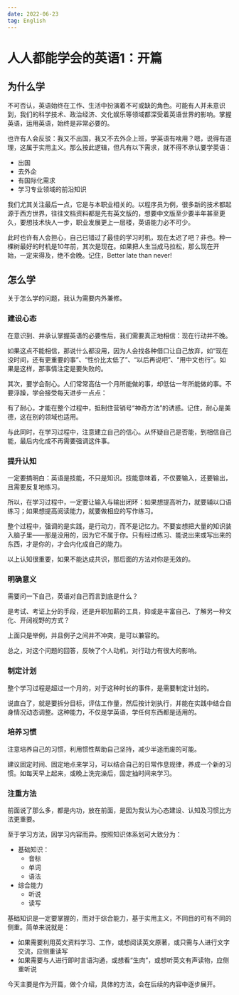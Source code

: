 ```yaml
---
date: 2022-06-23
tag: English
---
```


# 人人都能学会的英语1：开篇
## 为什么学
不可否认，英语始终在工作、生活中扮演着不可或缺的角色。可能有人并未意识到，我们的科学技术、政治经济、文化娱乐等领域都深受着英语世界的影响。掌握英语，运用英语，始终是非常必要的。

也许有人会反驳：我又不出国，我又不去外企上班，学英语有啥用？嗯，说得有道理，这属于实用主义。那么按此逻辑，但凡有以下需求，就不得不承认要学英语：

- 出国
- 去外企
- 有国际化需求
- 学习专业领域的前沿知识

我们尤其关注最后一点，它是与本职业相关的。以程序员为例，很多新的技术都起源于西方世界，往往文档资料都是先有英文版的，想要中文版至少要半年甚至更久，要想技术快人一步，职业发展更上一层楼，英语能力必不可少。

此时也许有人会担心，自己已错过了最佳的学习时机，现在太迟了吧？非也。种一棵树最好的时机是10年前，其次是现在。如果把人生当成马拉松，那么现在开始，一定来得及，绝不会晚。记住，Better late than never!
## 怎么学
关于怎么学的问题，我认为需要内外兼修。 
### 建设心态
在意识到、并承认掌握英语的必要性后，我们需要真正地相信：现在行动并不晚。

如果这点不能相信，那说什么都没用，因为人会找各种借口让自己放弃，如“现在没时间，还有更重要的事”、“性价比太低了”、“以后再说吧”、“用中文也行”。如果是这样，那事情注定是要失败的。

其次，要学会耐心。人们常常高估一个月所能做的事，却低估一年所能做的事。不要浮躁，学会接受每天进步一点点：

有了耐心，才能在整个过程中，抵制住营销号“神奇方法”的诱惑。记住，耐心是美德，这在别的领域也适用。

与此同时，在学习过程中，注意建立自己的信心。从怀疑自己是否能，到相信自己能，最后内化成不再需要强调这件事。
### 提升认知
一定要搞明白：英语是技能，不只是知识。技能意味着，不仅要输入，还要输出，且需要反复地练习。

所以，在学习过程中，一定要让输入与输出闭环：如果想提高听力，就要辅以口语练习；如果想提高阅读能力，就要做相应的写作练习。

整个过程中，强调的是实践，是行动力，而不是记忆力。不要妄想把大量的知识装入脑子里——那是没用的，因为它不属于你。只有经过练习、能说出来或写出来的东西，才是你的，才会内化成自己的能力。

以上认知很重要，如果不能达成共识，那后面的方法对你是无效的。
### 明确意义
需要问一下自己，英语对自己而言到底是什么？

是考试、考证上分的手段，还是升职加薪的工具，抑或是丰富自己、了解另一种文化、开阔视野的方式？

上面只是举例，并且例子之间并不冲突，是可以兼容的。

总之，对这个问题的回答，反映了个人动机，对行动力有很大的影响。
### 制定计划
整个学习过程是超过一个月的，对于这种时长的事件，是需要制定计划的。

说直白了，就是要拆分目标，评估工作量，然后按计划执行，并能在实践中结合自身情况动态调整。这种能力，不仅是学英语，学任何东西都是适用的。
### 培养习惯
注意培养自己的习惯，利用惯性帮助自己坚持，减少半途而废的可能。

建议固定时间、固定地点来学习，可以结合自己的日常作息规律，养成一个新的习惯。如每天早上起来，或晚上洗完澡后，固定抽时间来学习。
### 注重方法
前面说了那么多，都是内功，放在前面，是因为我认为心态建设、认知及习惯比方法更重要。

至于学习方法，因学习内容而异。按照知识体系划可大致分为：

- 基础知识：
   - 音标
   - 单词
   - 语法
- 综合能力
   - 听说
   - 读写

基础知识是一定要掌握的，而对于综合能力，基于实用主义，不同目的可有不同的侧重。简单来说就是：

- 如果需要利用英文资料学习、工作，或想阅读英文原著，或只需与人进行文字交流，应侧重读写
- 如果需要与人进行即时言语沟通，或想看“生肉”，或想听英文有声读物，应侧重听说

今天主要是作为开篇，做个介绍，具体的方法，会在后续的内容中逐步展开。
